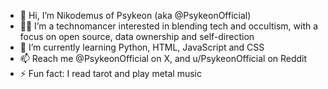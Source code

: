 - 👋 Hi, I’m Nikodemus of Psykeon (aka @PsykeonOfficial)
- 🧙‍♂️ I’m a technomancer interested in blending tech and occultism, with a focus on open source, data ownership and self-direction
- 🌱 I’m currently learning Python, HTML, JavaScript and CSS
- 📫 Reach me @PsykeonOfficial on X, and u/PsykeonOfficial on Reddit
- ⚡ Fun fact: I read tarot and play metal music

<!---
PsykeonOfficial/PsykeonOfficial is a ✨ special ✨ repository because its `README.md` (this file) appears on your GitHub profile.
You can click the Preview link to take a look at your changes.
--->
